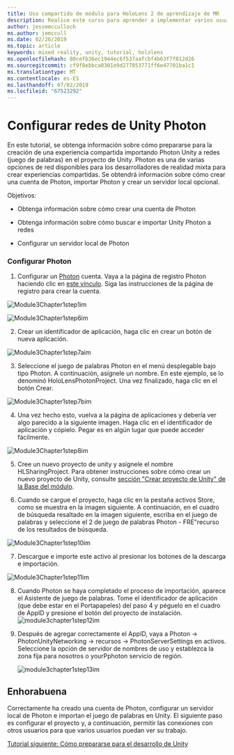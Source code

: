 ```yaml
---
title: Uso compartido de módulo para HoloLens 2 de aprendizaje de MR
description: Realice este curso para aprender a implementar varios usuarios experiencias compartidas dentro de una aplicación de HoloLens 2.
author: jessemcculloch
ms.author: jemccull
ms.date: 02/26/2019
ms.topic: article
keywords: mixed reality, unity, tutorial, hololens
ms.openlocfilehash: 80cefb36ec1944ec6f537aafcbf4b63f7f812d26
ms.sourcegitcommit: cf9f8ebbca0301e9d277853771ff6e47701ba1c1
ms.translationtype: MT
ms.contentlocale: es-ES
ms.lasthandoff: 07/02/2019
ms.locfileid: "67523292"
---
```

#  <a name="setting-up-photon-unity-networking"></a>Configurar redes de Unity Photon

En este tutorial, se obtenga información sobre cómo prepararse para la creación de una experiencia compartida importando Photon Unity a redes (juego de palabras) en el proyecto de Unity. Photon es una de varias opciones de red disponibles para los desarrolladores de realidad mixta para crear experiencias compartidas. Se obtendrá información sobre cómo crear una cuenta de Photon, importar Photon y crear un servidor local opcional.

Objetivos:

* Obtenga información sobre cómo crear una cuenta de Photon

* Obtenga información sobre cómo buscar e importar Unity Photon a redes

* Configurar un servidor local de Photon

  

### <a name="setting-up-photon"></a>Configurar Photon

1. Configurar un [Photon](https://dashboard.photonengine.com/en-US/Account/SignUp) cuenta. Vaya a la página de registro Photon haciendo clic en [este vínculo](https://dashboard.photonengine.com/en-US/Account/SignUp). Siga las instrucciones de la página de registro para crear la cuenta. 
   

![Module3Chapter1step1im](images/module3chapter1step1im.PNG)



![Module3Chapter1step6im](images/module3chapter1step6im.PNG)

2. Crear un identificador de aplicación, haga clic en crear un botón de nueva aplicación.

![Module3Chapter1step7aim](images/module3chapter1step7aim.PNG)

3. Seleccione el juego de palabras Photon en el menú desplegable bajo tipo Photon. A continuación, asígnele un nombre. En este ejemplo, se lo denominó HoloLensPhotonProject. Una vez finalizado, haga clic en el botón Crear.

![Module3Chapter1step7bim](images/module3chapter1step7bim.PNG)

4. Una vez hecho esto, vuelva a la página de aplicaciones y debería ver algo parecido a la siguiente imagen. Haga clic en el identificador de aplicación y cópielo. Pegar es en algún lugar que puede acceder fácilmente.  

![Module3Chapter1step8im](images/module3chapter1step8im.PNG)

5. Cree un nuevo proyecto de unity y asígnele el nombre HLSharingProject. Para obtener instrucciones sobre cómo crear un nuevo proyecto de Unity, consulte [sección "Crear proyecto de Unity" de la Base del módulo](https://docs.microsoft.com/en-us/windows/mixed-reality/mrlearning-base-ch1#create-new-unity-project). 

6. Cuando se cargue el proyecto, haga clic en la pestaña activos Store, como se muestra en la imagen siguiente. A continuación, en el cuadro de búsqueda resaltado en la imagen siguiente, escriba en el juego de palabras y seleccione el 2 de juego de palabras Photon - FRE"recurso de los resultados de búsqueda. 

![Module3Chapter1step10im](images/module3chapter1step10im.PNG)

7. Descargue e importe este activo al presionar los botones de la descarga e importación.

![Module3Chapter1step11im](images/module3chapter1step11im.PNG)

8. Cuando Photon se haya completado el proceso de importación, aparece el Asistente de juego de palabras. Tome el identificador de aplicación (que debe estar en el Portapapeles) del paso 4 y péguelo en el cuadro de AppID y presione el botón del proyecto de instalación. 
![module3chapter1step12im](images/module3chapter1step12im.PNG)

9. Después de agregar correctamente el AppID, vaya a Photon -> PhotonUnityNetworking -> recursos -> PhotonServerSettings en activos. Seleccione la opción de servidor de nombres de uso y establezca la zona fija para nosotros o yourPphoton servicio de región.

   ![module3chapter1step13im](images/module3chapter1step13im.PNG)

## <a name="congratulations"></a>Enhorabuena

Correctamente ha creado una cuenta de Photon, configurar un servidor local de Photon e importan el juego de palabras en Unity. El siguiente paso es configurar el proyecto y, a continuación, permitir las conexiones con otros usuarios para que varios usuarios puedan ver su trabajo. 

[Tutorial siguiente: Cómo prepararse para el desarrollo de Unity](mrlearning-sharing(photon)-ch2.md)

